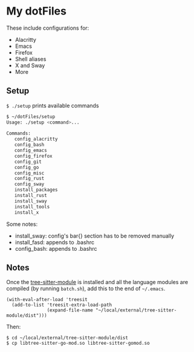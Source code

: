 My dotFiles
===========

These include configurations for:
- Alacritty
- Emacs
- Firefox
- Shell aliases
- X and Sway
- More


## Setup

`$ ./setup` prints available commands

```bash
$ ~/dotFiles/setup
Usage: ./setup <command>... 
 
Commands: 
   config_alacritty
   config_bash
   config_emacs
   config_firefox
   config_git
   config_go
   config_misc
   config_rust
   config_sway
   install_packages
   install_rust
   install_sway
   install_tools
   install_x
```

Some notes:
- install_sway: config's bar{} section has to be removed manually
- install_fasd: appends to .bashrc
- config_bash: appends to .bashrc


## Notes

Once the
[tree-sitter-module](https://github.com/casouri/tree-sitter-module) is
installed and all the language modules are compiled (by running
`batch.sh`), add this to the end of `~/.emacs`.

```emacs-lisp
(with-eval-after-load 'treesit
  (add-to-list 'treesit-extra-load-path
               (expand-file-name "~/local/external/tree-sitter-module/dist")))
```

Then:
```
$ cd ~/local/external/tree-sitter-module/dist
$ cp libtree-sitter-go-mod.so libtree-sitter-gomod.so
```
